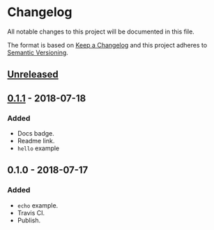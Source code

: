 # Changelog
All notable changes to this project will be documented in this file.

The format is based on [Keep a Changelog](http://keepachangelog.com/en/1.0.0/)
and this project adheres to [Semantic Versioning](http://semver.org/spec/v2.0.0.html).

## [Unreleased]

## [0.1.1] - 2018-07-18
### Added
- Docs badge.
- Readme link.
- `hello` example

## 0.1.0 - 2018-07-17
### Added
- `echo` example.
- Travis CI.
- Publish.

[Unreleased]: https://github.com/SunDoge/radix-router/compare/v0.1.1...HEAD
[0.1.1]: https://github.com/SunDoge/radix-router/compare/v0.1.0...v0.1.1


